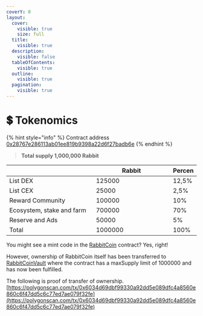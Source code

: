 ```yaml
---
coverY: 0
layout:
  cover:
    visible: true
    size: full
  title:
    visible: true
  description:
    visible: false
  tableOfContents:
    visible: true
  outline:
    visible: true
  pagination:
    visible: true
---
```


# 💲 Tokenomics



{% hint style="info" %}
Contract address [0x28767e286113ab01ee819b9398a22d6f27badb6e](https://polygonscan.com/address/0x28767e286113ab01ee819b9398a22d6f27badb6e)
{% endhint %}

> **Total supply 1,000,000 Rabbit**

<table><thead><tr><th width="272"></th><th width="241">Rabbit</th><th>Percen</th></tr></thead><tbody><tr><td>List DEX</td><td>125000</td><td>12,5%</td></tr><tr><td>List CEX</td><td>25000</td><td>2,5%</td></tr><tr><td>Reward Community</td><td>100000</td><td>10%</td></tr><tr><td>Ecosystem, stake and farm</td><td>700000</td><td>70%</td></tr><tr><td>Reserve and Ads</td><td>50000</td><td>5%</td></tr><tr><td>Total</td><td>1000000</td><td>100%</td></tr></tbody></table>

You might see a mint code in the [RabbitCoin](https://polygonscan.com/address/0x28767e286113ab01ee819b9398a22d6f27badb6e) contract? Yes, right!

However, ownership of RabbitCoin itself has been transferred to [RabbitCoinVault](https://polygonscan.com/address/0x68B7c0F9E25Ee0d687662a5A030b8c54d0eD6232) where the contract has a maxSupply limit of 1000000 and has now been fulfilled.

The following is proof of transfer of ownership. [https://polygonscan.com/tx/0x6034d69dbf99330a92dd5e089dfc4a8560e860c6f47dd5c6c77ed7ae079f32fe](https://polygonscan.com/tx/0x6034d69dbf99330a92dd5e089dfc4a8560e860c6f47dd5c6c77ed7ae079f32fe)
